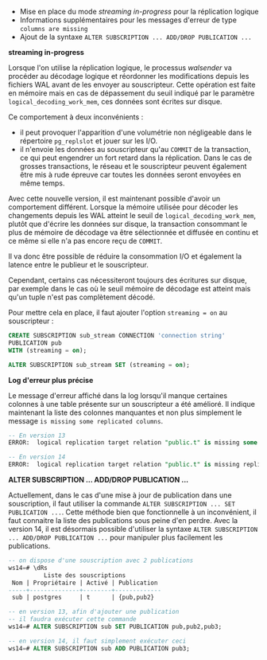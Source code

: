 <!--
Les commits sur ce sujet sont :

* https://commitfest.postgresql.org/29/1927/
* https://git.postgresql.org/gitweb/?p=postgresql.git;a=commit;h=45fdc9738b36d1068d3ad8fdb06436d6fd14436b
* https://commitfest.postgresql.org/30/2727/
* https://www.dalibo.info/home/benoit/public/vip_management?&#vip_manager

Discussion

* https://gitlab.dalibo.info/formation/workshops/-/issues/135

-->

<div class="slide-content">

* Mise en place du mode _streaming in-progress_ pour la réplication logique
* Informations supplémentaires pour les messages d'erreur de type `columns are missing`
* Ajout de la syntaxe `ALTER SUBSCRIPTION ... ADD/DROP PUBLICATION ...`

</div>

<div class="notes">

**streaming in-progress**

Lorsque l'on utilise la réplication logique, le processus _walsender_ va procéder 
au décodage logique et réordonner les modifications depuis les fichiers WAL 
avant de les envoyer au souscripteur. Cette opération est faite en mémoire mais en 
cas de dépassement du seuil indiqué par le paramètre `logical_decoding_work_mem`, 
ces données sont écrites sur disque.

Ce comportement à deux inconvénients :

* il peut provoquer l'apparition d'une volumétrie non négligeable dans le répertoire 
`pg_replslot` et jouer sur les I/O.
* il n'envoie les données au souscripteur qu'au `COMMIT` de la transaction, ce qui 
peut engendrer un fort retard dans la réplication. Dans le cas de grosses transactions, 
le réseau et le souscripteur peuvent également être mis à rude épreuve car toutes les 
données seront envoyées en même temps.

Avec cette nouvelle version, il est maintenant possible d'avoir un comportement 
différent. Lorsque la mémoire utilisée pour décoder les changements depuis 
les WAL atteint le seuil de `logical_decoding_work_mem`, plutôt que d'écrire 
les données sur disque, la transaction consommant le plus de mémoire de décodage 
va être sélectionnée et diffusée en continu et ce même si elle n'a pas encore 
reçu de `COMMIT`.

Il va donc être possible de réduire la consommation I/O et également la latence entre 
le publieur et le souscripteur.

Cependant, certains cas nécessiteront toujours des écritures sur disque, par 
exemple dans le cas où le seuil mémoire de décodage est atteint mais qu'un tuple 
n'est pas complètement décodé.

Pour mettre cela en place, il faut ajouter l'option `streaming = on` au 
souscripteur :

```sql
CREATE SUBSCRIPTION sub_stream CONNECTION 'connection string' 
PUBLICATION pub 
WITH (streaming = on);

ALTER SUBSCRIPTION sub_stream SET (streaming = on);
```

**Log d'erreur plus précise**

Le message d'erreur affiché dans la log lorsqu'il manque certaines colonnes à
une table présente sur un souscripteur a été amélioré. Il indique maintenant
la liste des colonnes manquantes et non plus simplement le message `is missing
some replicated columns`.

```sql
-- En version 13
ERROR:  logical replication target relation "public.t" is missing some replicated columns

-- En version 14
ERROR:  logical replication target relation "public.t" is missing replicated column: "champ"
```

**ALTER SUBSCRIPTION ... ADD/DROP PUBLICATION ...**

Actuellement, dans le cas d'une mise à jour de publication dans une souscription, il 
faut utiliser la commande `ALTER SUBSCRIPTION ... SET PUBLICATION ...`. Cette méthode 
bien que fonctionnelle à un inconvénient, il faut connaitre la liste des publications 
sous peine d'en perdre. Avec la version 14, il est désormais possible d'utiliser la 
syntaxe `ALTER SUBSCRIPTION ... ADD/DROP PUBLICATION ...` pour manipuler plus 
facilement les publications.

```sql
-- on dispose d'une souscription avec 2 publications
ws14=# \dRs
          Liste des souscriptions
 Nom | Propriétaire | Activé | Publication 
-----+--------------+--------+-------------
 sub | postgres     | t      | {pub,pub2}

-- en version 13, afin d'ajouter une publication 
-- il faudra exécuter cette commande
ws14=# ALTER SUBSCRIPTION sub SET PUBLICATION pub,pub2,pub3;

-- en version 14, il faut simplement exécuter ceci
ws14=# ALTER SUBSCRIPTION sub ADD PUBLICATION pub3;
```

</div>
